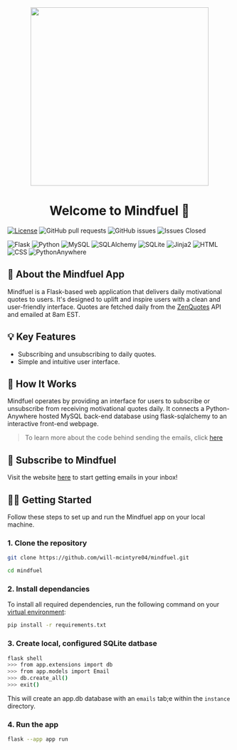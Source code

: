 <div align="center">
        <img src="https://github.com/will-mcintyre04/flask-practice/assets/78566536/2aa7439b-19c7-49b9-aedf-89497e9acf96" width="400px">
</div>

<h1 align="center">Welcome to Mindfuel 🌟</h1>
    
[![License](https://img.shields.io/github/license/will-mcintyre04/mindfuel)](https://github.com/will-mcintyre04/mindfuel)
![GitHub pull requests](https://img.shields.io/github/issues-pr/will-mcintyre04/mindfuel)
![GitHub issues](https://img.shields.io/github/issues/will-mcintyre04/mindfuel)
![Issues Closed](https://img.shields.io/github/issues-closed/will-mcintyre04/mindfuel.svg)

![Flask](https://img.shields.io/badge/Flask-000000?style=for-the-badge&logo=flask&logoColor=white)
![Python](https://img.shields.io/badge/Python-306998?style=for-the-badge&logo=python&logoColor=white)
![MySQL](https://img.shields.io/badge/MySQL-4479A1?style=for-the-badge&logo=mysql&logoColor=white)
![SQLAlchemy](https://img.shields.io/badge/SQLAlchemy-FF4500?style=for-the-badge&logo=sqlalchemy&logoColor=white)
![SQLite](https://img.shields.io/badge/SQLite-003B57?style=for-the-badge&logo=sqlite&logoColor=white)
![Jinja2](https://img.shields.io/badge/Jinja2-663300?style=for-the-badge&logo=jinja&logoColor=white)
![HTML](https://img.shields.io/badge/HTML5-E34F26?style=for-the-badge&logo=html5&logoColor=white)
![CSS](https://img.shields.io/badge/CSS3-1572B6?style=for-the-badge&logo=css3&logoColor=white)
![PythonAnywhere](https://img.shields.io/badge/PythonAnywhere-3776AB?style=for-the-badge&logo=pythonanywhere&logoColor=white)

## 🚀 About the Mindfuel App
Mindfuel is a Flask-based web application that delivers daily motivational quotes to users. It's designed to uplift and inspire users with a clean and user-friendly interface. Quotes are fetched daily from the <a href="https://zenquotes.io/">ZenQuotes</a> API and emailed at 8am EST.

## 💡 Key Features
- Subscribing and unsubscribing to daily quotes.
- Simple and intuitive user interface.

## 🌈 How It Works
Mindfuel operates by providing an interface for users to subscribe or unsubscribe from receiving motivational quotes daily. It connects a Python-Anywhere hosted MySQL back-end database using flask-sqlalchemy to an interactive front-end webpage.

> To learn more about the code behind sending the emails, click <a href="https://github.com/will-mcintyre04/quote-emailer">here</a>

## 💌 Subscribe to Mindfuel
Visit the website <a href="https://willymac.pythonanywhere.com">here</a> to start getting emails in your inbox!

## 🏃‍♂️ Getting Started
Follow these steps to set up and run the Mindfuel app on your local machine.
### 1. Clone the repository
```sh
git clone https://github.com/will-mcintyre04/mindfuel.git

cd mindfuel
```
### 2. Install dependancies
To install all required dependencies, run the following command on your <a href="https://docs.python.org/3/library/venv.html">virtual environment</a>:
```sh
pip install -r requirements.txt
```

### 3. Create local, configured SQLite datbase
```sh
flask shell
>>> from app.extensions import db
>>> from app.models import Email
>>> db.create_all()
>>> exit()
```
This will create an app.db database with an `emails` tab;e within the `instance` directory.

### 4. Run the app
```sh
flask --app app run
```


